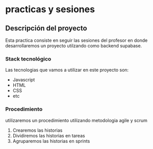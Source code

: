# practicas y sesiones
## Descripción del proyecto
Esta practica consiste en seguir las sesiones del profesor en donde desarrollaremos un proyecto utilzando como backend supabase.
### Stack tecnológico
Las tecnologias que vamos a utilizar en este proyecto son:
- Javascript
- HTML
- CSS
- etc

### Procedimiento
utilizaremos un procedimiento utilizando metodologia agile y scrum
1. Crearemos las historias
2. Dividiremos las historias en tareas
3. Agruparemos las historias en sprints